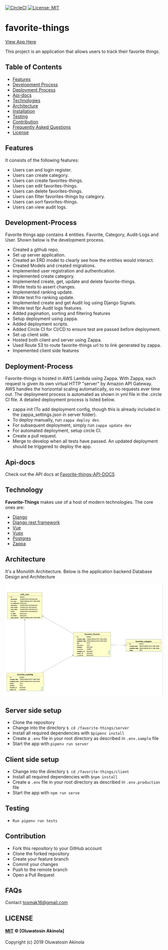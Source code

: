 [![CircleCI](https://circleci.com/gh/tosmak16/favorite-things/tree/develop.svg?style=svg&circle-token=62365b061538ceb770aa8e1f063e86f6ac9ff00b)](https://circleci.com/gh/tosmak16/favorite-things/tree/develop)
[![License: MIT](https://img.shields.io/badge/License-MIT-brightgreen.svg)](https://opensource.org/licenses/MIT)
# favorite-things
[View App Here](https://favorite-things.tosmak.me/)

This project is an application that allows users to track their favorite things.

## Table of Contents

- [Features](#features)
- [Development Process](#Development-Process)
- [Deployment Process](#Deployment-Process)
- [Api-docs](#Api-docs)
- [Technologies](#technology)
- [Architecture](#Architecture)
- [Installation](#installation)
- [Testing](#testing)
- [Contribution](#contribution)
- [Frequently Asked Questions](#faqs)
- [License](#license)

## Features

It consists of the following features:

- Users can and login register.
- Users can create category.
- Users can create favorites-things.
- Users can edit favorites-things.
- Users can delete favorites-things.
- Users can filter favorites-things by category.
- Users can sort favorites-things.
- Users can view audit logs.

## Development-Process

Favorite things app contains 4 entities. Favorite, Category, Audit-Logs and User. Shown below is the development process.

- Created a github repo.
- Set up server application.
- Created an ERD model to clearly see how the entities would interact.
- Created Models and created migrations.
- Implemented user registration and authentication.
- Implemented create category.
- Implemented create, get, update and delete favorite-things.
- Wrote tests to assert changes.
- Implemented ranking update.
- Wrote test fro ranking update.
- Implemented create and get Audit log using Django Signals.
- Wrote test fpr Audit logs features.
- Added pagination, sorting and filtering features
- Setup deployment using zappa.
- Added deployment scripts.
- Added Circle CI for CI/CD to ensure test are passed before deployment.
- Set up client side.
- Hosted both client and server using Zappa.
- Used Route 53 to route favorite-things url to to link generated by zappa.
- Impemented client side features

## Deployment-Process

Favorite-things is hosted in AWS Lambda using Zappa. With Zappa, each request is given its own virtual HTTP "server" by Amazon API Gateway. AWS handles the horizontal scaling automatically, so no requests ever time out. 
The deployment process is automated as shown in yml file in the .circle CI file. A detailed deployment process is listed below.

- zappa init (To add deployment config, though this is already included in the zappa_settings.json in server folder).
- To deploy manually, run `zappa deploy dev`. 
- For subsequent deployment, simply run `zappa update dev`
- For automated deployment, setup circle CI.
- Create a pull request.
- Merge to develop when all tests have passed. An updated deployment should be triggered to deploy the app.


## Api-docs
Check out the API docs at [Favorite-things-API-DOCS](https://favorite-things-api.tosmak.me/docs/)

## Technology
**Favorite-Things** makes use of a host of modern technologies. The core ones are:
- [Django](https://www.djangoproject.com/)
- [Django rest framework](https://www.django-rest-framework.org/)
- [Vue](https://vuejs.org/)
- [Vuex](https://vuex.vuejs.org/)
- [Postgres](https://www.postgresql.org/)
- [Zappa](https://www.zappa.io/)

## Architecture
It's a Monolith Architecture. Below is the application backend Database Design and Architecture

![](favERD.png)


## Server side setup

- Clone the repository
- Change into the directory `$ cd /favorite-things/server`
- Install all required dependencies with `$pipenv install`
- Create a `.env` file in your root directory as described in `.env.sample` file
- Start the app with `pipenv run server`

## Client side setup

- Change into the directory `$ cd /favorite-things/client`
- Install all required dependencies with `$npm install`
- Create a `.env` file in your root directory as described in `.env.production` file
- Start the app with `npm run serve`

## Testing

- `Run pipenv run tests`

## Contribution

- Fork this repository to your GitHub account
- Clone the forked repository
- Create your feature branch
- Commit your changes
- Push to the remote branch
- Open a Pull Request


## FAQs

Contact tosmak16@gmail.com

## LICENSE

#### [MIT](./LICENSE) © [Oluwatosin Akinola]

Copyright (c) 2019 Oluwatosin Akinola
